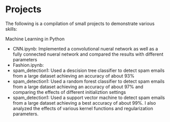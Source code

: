 # Projects

The following is a compilation of small projects to demonstrate various skills:

Machine Learning in Python
* CNN.ipynb: Implemented a convolutional nueral network as well as a fully connected nueral network and compared the results with different parameters
* Fashion.ipynb: 
* spam_detection1: Used a descision tree classifier to detect spam emails from a large dataset achieving an accuracy of about 93%
* spam_detection1: Used a random forest classifier to detect spam emails from a large dataset achieving an accuracy of about 97% and comparing the effects of different initializtion settings 
* spam_detection1: Used a support vector machine to detect spam emails from a large dataset achieving a best accuracy of about 99%. I also analyzed the effects of various kernel functions and regularization parameters.

